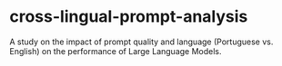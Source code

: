 # cross-lingual-prompt-analysis
A study on the impact of prompt quality and language (Portuguese vs. English) on the performance of Large Language Models.

